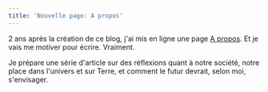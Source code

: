 ```yaml
---
title: 'Nouvelle page: A propos'
---
```


2 ans après la création de ce blog, j'ai mis en ligne une page [A propos](/a-propos). Et je vais me motiver pour écrire. Vraiment.

Je prépare une série d'article sur des réflexions quant à notre société, notre place dans l'univers et sur Terre, et comment le futur devrait, selon moi, s'envisager.